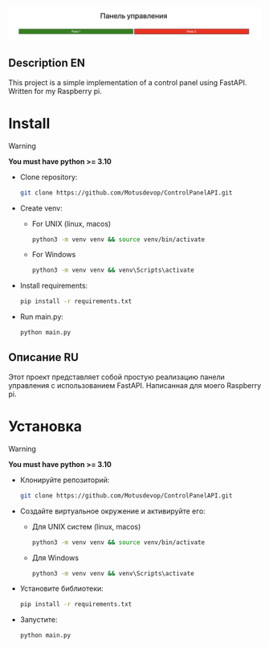 <p align="center">
 <img width="600" src="assets/panel.png" alt="demopanel"/>
</p>

## Description EN
This project is a simple implementation of a control panel using FastAPI. Written for my Raspberry pi.

# Install

> [!WARNING]
> **You must have python >= 3.10**

* Clone repository:

  ```bash
  git clone https://github.com/Motusdevop/ControlPanelAPI.git
  ```

* Create venv:
  
  * For UNIX (linux, macos)
    ```bash
    python3 -m venv venv && source venv/bin/activate
    ```
  * For Windows
    ```bash
    python3 -m venv venv && venv\Scripts\activate
    ```

* Install requirements:
  ```bash
  pip install -r requirements.txt
  ```

* Run main.py:

  ```bash
  python main.py
  ```

## Описание RU
Этот проект представляет собой простую реализацию панели управления с использованием FastAPI. Написанная для моего Raspberry pi.

# Установка

> [!WARNING]
> **You must have python >= 3.10**

* Клонируйте репозиторий:

  ```bash
  git clone https://github.com/Motusdevop/ControlPanelAPI.git
  ```

* Создайте виртуальное окружение и активируйте его:
  
  * Для UNIX систем (linux, macos)
    ```bash
    python3 -m venv venv && source venv/bin/activate
    ```
  * Для Windows
    ```bash
    python3 -m venv venv && venv\Scripts\activate
    ```

* Установите библиотеки:
  ```bash
  pip install -r requirements.txt
  ```

* Запустите:

  ```bash
  python main.py
  ```
